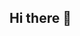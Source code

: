 ## Hi there 👋

<!--
**nadirfirfire/nadirfirfire** is a ✨ _special_ ✨ repository because its `README.md` (this file) appears on your GitHub profile.

Here are some ideas to get you started:
- 👋 Hi, I’m Nader Firfire 
- 🔭 I’m interested in Full stack development
- 🌱 I’m currently learning ...
- 👯 I’m looking to collaborate on .net and react, Angular
- 🤔 I’m looking for help with ...
- 💬 Ask me about ...
- 📫 reach me at nader.firfire@plus61it.com.au
- 😄 Pronouns: ...
- ⚡ Fun fact: ...
-->

